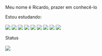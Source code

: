 Meu nome é Ricardo, prazer em conhecê-lo 

Estou estudando:
<br><br>
<img src="https://img.shields.io/badge/html5%20-%23E34F26.svg?&style=for-the-badge&logo=html5&logoColor=blue&color=white"/>
<img src="https://img.shields.io/badge/css3%20-%231572B6.svg?&style=for-the-badge&logo=css3&logoColor=%dodgerblue&color=white"/>
<img src="https://img.shields.io/badge/php-%23777BB4.svg?&style=for-the-badge&logo=php&logoColor=blue&color=white"/>
<img src="https://img.shields.io/badge/java-%23ED8B00.svg?&style=for-the-badge&logo=java&logoColor=blue&color=white"/>
<img src="https://img.shields.io/badge/c++%20-%2300599C.svg?&style=for-the-badge&logo=c%2B%2B&logoColor=blue&color=white"/>
<img src="https://img.shields.io/badge/python%20-%2314354C.svg?&style=for-the-badge&logo=python&logoColor=blue&color=white"/>
<img src="https://img.shields.io/badge/kotlin-%230095D5.svg?&style=for-the-badge&logo=kotlin&logoColor=blue&color=white"/>
<img src="https://img.shields.io/badge/react_native%20-%2320232a.svg?&style=for-the-badge&logo=react&logoColor=blue&color=white"/>
<img src="https://img.shields.io/badge/laravel%20-%23FF2D20.svg?&style=for-the-badge&logo=laravel&logoColor=blue&color=white"/>


Status
<br><br>
<img src="https://bad-apple-github-readme.vercel.app/api?show_bg=1&username=RLC02">